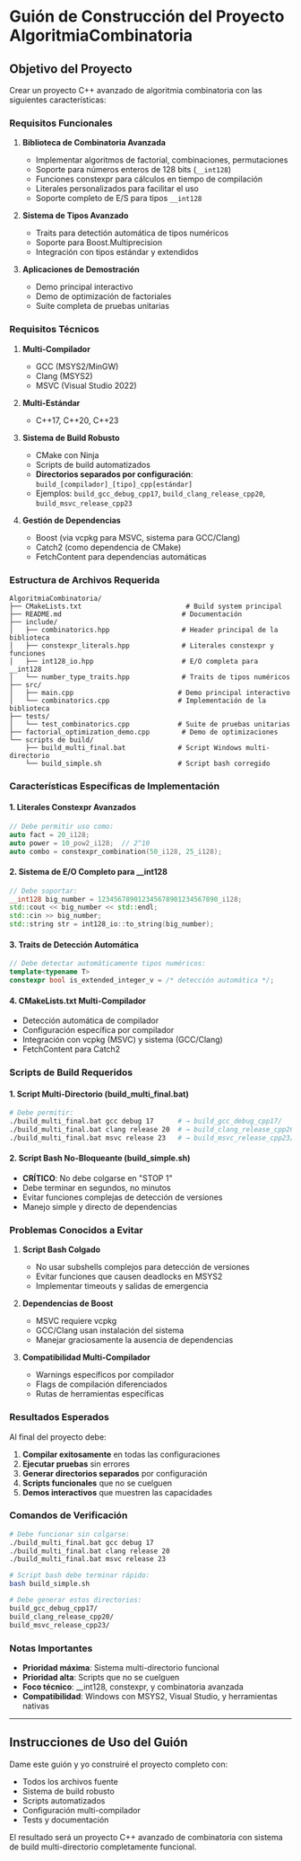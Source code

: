 # Guión de Construcción del Proyecto AlgoritmiaCombinatoria

## Objetivo del Proyecto

Crear un proyecto C++ avanzado de algoritmia combinatoria con las siguientes características:

### Requisitos Funcionales

1. **Biblioteca de Combinatoria Avanzada**
   - Implementar algoritmos de factorial, combinaciones, permutaciones
   - Soporte para números enteros de 128 bits (`__int128`)
   - Funciones constexpr para cálculos en tiempo de compilación
   - Literales personalizados para facilitar el uso
   - Soporte completo de E/S para tipos `__int128`

2. **Sistema de Tipos Avanzado**
   - Traits para detectión automática de tipos numéricos
   - Soporte para Boost.Multiprecision
   - Integración con tipos estándar y extendidos

3. **Aplicaciones de Demostración**
   - Demo principal interactivo
   - Demo de optimización de factoriales
   - Suite completa de pruebas unitarias

### Requisitos Técnicos

1. **Multi-Compilador**
   - GCC (MSYS2/MinGW)
   - Clang (MSYS2)
   - MSVC (Visual Studio 2022)

2. **Multi-Estándar**
   - C++17, C++20, C++23

3. **Sistema de Build Robusto**
   - CMake con Ninja
   - Scripts de build automatizados
   - **Directorios separados por configuración**: `build_[compilador]_[tipo]_cpp[estándar]`
   - Ejemplos: `build_gcc_debug_cpp17`, `build_clang_release_cpp20`, `build_msvc_release_cpp23`

4. **Gestión de Dependencias**
   - Boost (via vcpkg para MSVC, sistema para GCC/Clang)
   - Catch2 (como dependencia de CMake)
   - FetchContent para dependencias automáticas

### Estructura de Archivos Requerida

```
AlgoritmiaCombinatoria/
├── CMakeLists.txt                          # Build system principal
├── README.md                              # Documentación
├── include/
│   ├── combinatorics.hpp                  # Header principal de la biblioteca
│   ├── constexpr_literals.hpp             # Literales constexpr y funciones
│   ├── int128_io.hpp                      # E/O completa para __int128
│   └── number_type_traits.hpp             # Traits de tipos numéricos
├── src/
│   ├── main.cpp                          # Demo principal interactivo
│   └── combinatorics.cpp                 # Implementación de la biblioteca
├── tests/
│   └── test_combinatorics.cpp            # Suite de pruebas unitarias
├── factorial_optimization_demo.cpp        # Demo de optimizaciones
└── scripts de build/
    ├── build_multi_final.bat             # Script Windows multi-directorio
    └── build_simple.sh                   # Script bash corregido
```

### Características Específicas de Implementación

#### 1. Literales Constexpr Avanzados
```cpp
// Debe permitir uso como:
auto fact = 20_i128;
auto power = 10_pow2_i128;  // 2^10
auto combo = constexpr_combination(50_i128, 25_i128);
```

#### 2. Sistema de E/O Completo para __int128
```cpp
// Debe soportar:
__int128 big_number = 123456789012345678901234567890_i128;
std::cout << big_number << std::endl;
std::cin >> big_number;
std::string str = int128_io::to_string(big_number);
```

#### 3. Traits de Detección Automática
```cpp
// Debe detectar automáticamente tipos numéricos:
template<typename T>
constexpr bool is_extended_integer_v = /* detección automática */;
```

#### 4. CMakeLists.txt Multi-Compilador
- Detección automática de compilador
- Configuración específica por compilador
- Integración con vcpkg (MSVC) y sistema (GCC/Clang)
- FetchContent para Catch2

### Scripts de Build Requeridos

#### 1. Script Multi-Directorio (build_multi_final.bat)
```bash
# Debe permitir:
./build_multi_final.bat gcc debug 17      # → build_gcc_debug_cpp17/
./build_multi_final.bat clang release 20  # → build_clang_release_cpp20/
./build_multi_final.bat msvc release 23   # → build_msvc_release_cpp23/
```

#### 2. Script Bash No-Bloqueante (build_simple.sh)
- **CRÍTICO**: No debe colgarse en "STOP 1"
- Debe terminar en segundos, no minutos
- Evitar funciones complejas de detección de versiones
- Manejo simple y directo de dependencias

### Problemas Conocidos a Evitar

1. **Script Bash Colgado**
   - No usar subshells complejos para detección de versiones
   - Evitar funciones que causen deadlocks en MSYS2
   - Implementar timeouts y salidas de emergencia

2. **Dependencias de Boost**
   - MSVC requiere vcpkg
   - GCC/Clang usan instalación del sistema
   - Manejar graciosamente la ausencia de dependencias

3. **Compatibilidad Multi-Compilador**
   - Warnings específicos por compilador
   - Flags de compilación diferenciados
   - Rutas de herramientas específicas

### Resultados Esperados

Al final del proyecto debe:

1. **Compilar exitosamente** en todas las configuraciones
2. **Ejecutar pruebas** sin errores
3. **Generar directorios separados** por configuración
4. **Scripts funcionales** que no se cuelguen
5. **Demos interactivos** que muestren las capacidades

### Comandos de Verificación

```bash
# Debe funcionar sin colgarse:
./build_multi_final.bat gcc debug 17
./build_multi_final.bat clang release 20  
./build_multi_final.bat msvc release 23

# Script bash debe terminar rápido:
bash build_simple.sh

# Debe generar estos directorios:
build_gcc_debug_cpp17/
build_clang_release_cpp20/
build_msvc_release_cpp23/
```

### Notas Importantes

- **Prioridad máxima**: Sistema multi-directorio funcional
- **Prioridad alta**: Scripts que no se cuelguen
- **Foco técnico**: __int128, constexpr, y combinatoria avanzada
- **Compatibilidad**: Windows con MSYS2, Visual Studio, y herramientas nativas

---

## Instrucciones de Uso del Guión

Dame este guión y yo construiré el proyecto completo con:
- Todos los archivos fuente
- Sistema de build robusto
- Scripts automatizados
- Configuración multi-compilador
- Tests y documentación

El resultado será un proyecto C++ avanzado de combinatoria con sistema de build multi-directorio completamente funcional.